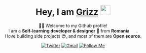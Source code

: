 <div align="center">
    <h1>Hey, I am <a href="https://github.com/MrGrizz11">Grizz</a> <img
            src="https://media.giphy.com/media/hvRJCLFzcasrR4ia7z/giphy.gif" width="32"></h1>
    <p>🙏🏻 Welcome to my Github profile!<br />
        I am a <b>Self-learning developer & designer</b> 🚀 from <b>Romania</b> <img
            src="https://image.flaticon.com/icons/png/512/552/552056.png" width="14" /> .<br />
        I love building side projects 😍, and most of them are <b>Open source</b>. </p>
    <div>
        <a href="https://twitter.com/Grizz61611592" target="_blank"><img alt="Twitter"
                src="https://img.shields.io/badge/twitter-%231DA1F2.svg?&style=for-the-badge&logo=twitter&logoColor=white" /></a>
        <a href="mailto:grizzwashere@gmail.com" target="_blank"><img alt="Gmail"
                src="https://img.shields.io/badge/-Gmail-D14836?style=for-the-badge&logo=Gmail&logoColor=white" /></a>
        <a href="https://github.com/MrGrizz11"><img alt="Follow Me"
                src="https://img.shields.io/github/followers/MrGrizz11?label=Follow%20Me&style=for-the-badge"></a>
    </div>
</div>
